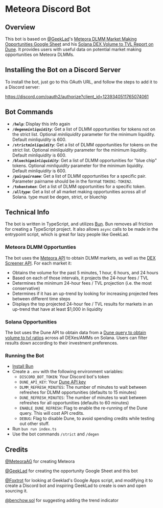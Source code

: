 # Meteora Discord Bot

## Overview

This bot is based on [@GeekLad](https://x.com/GeekLad)'s [Meteora DLMM Market
Making Opportunities Google Sheet](https://docs.google.com/spreadsheets/d/1uMj43pCdVwhDKEswCTbe47LfbmI0CRlmFisDtWaFFyc) and his [Solana DEX Volume to TVL
Report on Dune](https://dune.com/geeklad/solana-dex-volume-to-tvl). It
provides users with useful data on potential market making opportunities on
Meteora DLMMs.

## Installing the Bot on a Discord Server

To install the bot, just go to this OAuth URL, and follow the steps to add it
to a Discord server:

https://discord.com/oauth2/authorize?client_id=1239340511765074061

## Bot Commands

- **`/help`**: Display this info again
- **`/degen`_`minliquidity`_**: Get a list of DLMM opportunities for tokens not
  on the strict list. Optional _minliquidity_ parameter for the minimum liquidity.
  Default _minliquidity_ is 600.
- **`/strict`_`minliquidity`_**: Get a list of DLMM opportunities for tokens on
  the strict list. Optional _minliquidity_ parameter for the minimum liquidity.
  Default _minliquidity_ is 600.
- **`/bluechip`_`minliquidity`_**: Get a list of DLMM opportunities for "blue
  chip" tokens. Optional _minliquidity_ parameter for the minimum liquidity.
  Default _minliquidity_ is 600.
- **`/pair`_`pairname`_**: Get a list of DLMM opportunities for a specific pair.
  Parameter pairname should be in the format `TOKEN1-TOKEN2`.
- **`/token`_`token`_**: Get a list of DLMM opportunities for a specific token.
- **`/all`_`type`_**: Get a list of all market making opportunities across all
  of Solana. type must be degen, strict, or bluechip

## Technical Info

The bot is written in TypeScript, and utilizes [Bun](https://bun.sh). Bun
removes all friction for creating a TypeScript project. It also allows `async`
calls to be made in the entrypoint script, which is great for lazy people like
GeekLad.

### Meteora DLMM Opportunties

The bot uses the [Meteora API](https://dlmm-api.meteora.ag/swagger-ui) to obtain
DLMM markets, as well as the
[DEX Screener API](https://docs.dexscreener.com/api/reference).
For each market it:

- Obtains the volume for the past 5 minutes, 1 hour, 6 hours, and 24 hours
- Based on each of those intervals, it projects the 24-hour fees / TVL
- Determines the minimum 24-hour fees / TVL projection (i.e. the most
  conservative)
- Determines if it has an up-trend by looking for increasing projected fees
  between different time steps
- Displays the top projected 24-hour fee / TVL results for markets in an
  up-trend that have at least $1,000 in liquidity

### Solana Opportunities

The bot uses the Dune API to obtain data from a
[Dune query to obtain volume to tvl ratios](https://dune.com/queries/3734698/6281578)
across all DEXes/AMMs on Solana. Users can filter results down according to
their investment preferences.

### Running the Bot

- [Install Bun](https://bun.sh)
- Create a `.env` with the following environment variables:
  - `DISCORD_BOT_TOKEN`: Your Discord bot's token
  - `DUNE_API_KEY`: Your [Dune API key](https://dune.com/settings/api)
  - `DLMM_REFRESH_MINUTES`: The number of minutes to wait between refreshes for
    DLMM opportunities (defaults to 15 minutes)
  - `DUNE_REFRESH_MINUTES`: The number of minutes to wait between refreshes for
    all opportunities (defaults to 60 minutes)
  - `ENABLE_DUNE_REFRESH`: Flag to enable the re-running of the Dune query.
    This will cost API credits.
  - `DEBUG`: Flag to disable Dune, to avoid spending credits while testing out
    other stuff.
- Run `bun run index.ts`
- Use the bot commands `/strict` and `/degen`

## Credits

[@MeteoraAG](https://x.com/MeteoraAG) for creating Meteora

[@GeekLad](https://x.com/GeekLad) for creating the opportunity Google Sheet
and this bot

[@Foxtrot](https://x.com/foxtroteth) for looking at Geeklad's Google Apps
script, and modifying it to create a Discord bot and inspiring GeekLad to
create is own and open sourcing it.

[@benchow.sol](https://twitter.com/hellochow) for suggesting adding the
trend indicator
